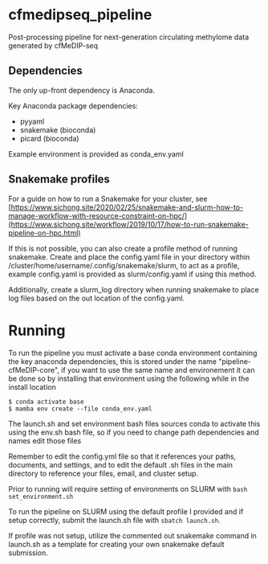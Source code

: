 # cfmedipseq_pipeline
Post-processing pipeline for next-generation circulating methylome data generated by cfMeDIP-seq

## Dependencies

The only up-front dependency is Anaconda.

Key Anaconda package dependencies:

- pyyaml
- snakemake (bioconda)
- picard (bioconda)

Example environment is provided as conda_env.yaml

## Snakemake profiles

For a guide on how to run a Snakemake for your cluster, see [https://www.sichong.site/2020/02/25/snakemake-and-slurm-how-to-manage-workflow-with-resource-constraint-on-hpc/](https://www.sichong.site/workflow/2019/10/17/how-to-run-snakemake-pipeline-on-hpc.html)

If this is not possible, you can also create a profile method of running snakemake. Create and place the config.yaml file in your directory within /cluster/home/username/.config/snakemake/slurm, to act as a profile, example config.yaml is provided as slurm/config.yaml if using this method. 

Additionally, create a slurm_log directory when running snakemake to place log files based on the out location of the config.yaml.

# Running

To run the pipeline you must activate a base conda environment containing the key anaconda dependencies, this is stored under the name "pipeline-cfMeDIP-core", if you want to use the same name and environement it can be done so by installing that environment using the following while in the install location

```
$ conda activate base
$ mamba env create --file conda_env.yaml
```

The launch.sh and set environment bash files sources conda to activate this using the env.sh bash file, so if you need to change path dependencies and names edit those files

Remember to edit the config.yml file so that it references your paths, documents, and settings, and to edit the default .sh files in the main directory to reference your files, email, and cluster setup.

Prior to running will require setting of environments on SLURM with `bash set_environment.sh`

To run the pipeline on SLURM using the default profile I provided and if setup correctly, submit the launch.sh file with `sbatch launch.sh`.

If profile was not setup, utilize the commented out snakemake command in launch.sh as a template for creating your own snakemake default submission.
